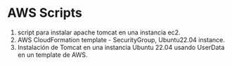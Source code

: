 # AWS Scripts
1. script para instalar apache tomcat en una instancia ec2.
2. AWS CloudFormation template - SecurityGroup, Ubuntu22.04 instance.
3. Instalación de Tomcat en una instancia Ubuntu 22.04 usando UserData en un template de AWS.
